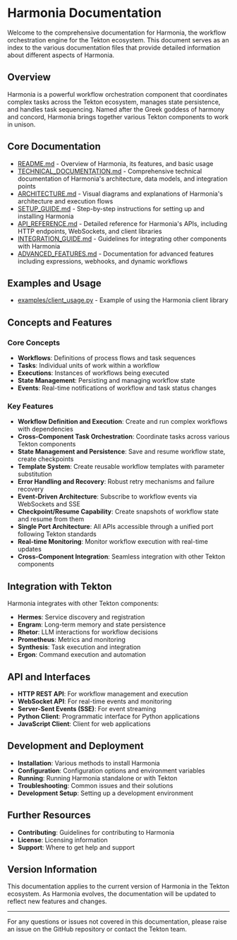 # Harmonia Documentation

Welcome to the comprehensive documentation for Harmonia, the workflow orchestration engine for the Tekton ecosystem. This document serves as an index to the various documentation files that provide detailed information about different aspects of Harmonia.

## Overview

Harmonia is a powerful workflow orchestration component that coordinates complex tasks across the Tekton ecosystem, manages state persistence, and handles task sequencing. Named after the Greek goddess of harmony and concord, Harmonia brings together various Tekton components to work in unison.

## Core Documentation

- [README.md](./README.md) - Overview of Harmonia, its features, and basic usage
- [TECHNICAL_DOCUMENTATION.md](./TECHNICAL_DOCUMENTATION.md) - Comprehensive technical documentation of Harmonia's architecture, data models, and integration points
- [ARCHITECTURE.md](./ARCHITECTURE.md) - Visual diagrams and explanations of Harmonia's architecture and execution flows
- [SETUP_GUIDE.md](./SETUP_GUIDE.md) - Step-by-step instructions for setting up and installing Harmonia
- [API_REFERENCE.md](./API_REFERENCE.md) - Detailed reference for Harmonia's APIs, including HTTP endpoints, WebSockets, and client libraries
- [INTEGRATION_GUIDE.md](./INTEGRATION_GUIDE.md) - Guidelines for integrating other components with Harmonia
- [ADVANCED_FEATURES.md](./ADVANCED_FEATURES.md) - Documentation for advanced features including expressions, webhooks, and dynamic workflows

## Examples and Usage

- [examples/client_usage.py](./examples/client_usage.py) - Example of using the Harmonia client library

## Concepts and Features

### Core Concepts

- **Workflows**: Definitions of process flows and task sequences
- **Tasks**: Individual units of work within a workflow
- **Executions**: Instances of workflows being executed
- **State Management**: Persisting and managing workflow state
- **Events**: Real-time notifications of workflow and task status changes

### Key Features

- **Workflow Definition and Execution**: Create and run complex workflows with dependencies
- **Cross-Component Task Orchestration**: Coordinate tasks across various Tekton components
- **State Management and Persistence**: Save and resume workflow state, create checkpoints
- **Template System**: Create reusable workflow templates with parameter substitution
- **Error Handling and Recovery**: Robust retry mechanisms and failure recovery
- **Event-Driven Architecture**: Subscribe to workflow events via WebSockets and SSE
- **Checkpoint/Resume Capability**: Create snapshots of workflow state and resume from them
- **Single Port Architecture**: All APIs accessible through a unified port following Tekton standards
- **Real-time Monitoring**: Monitor workflow execution with real-time updates
- **Cross-Component Integration**: Seamless integration with other Tekton components

## Integration with Tekton

Harmonia integrates with other Tekton components:

- **Hermes**: Service discovery and registration
- **Engram**: Long-term memory and state persistence
- **Rhetor**: LLM interactions for workflow decisions
- **Prometheus**: Metrics and monitoring
- **Synthesis**: Task execution and integration
- **Ergon**: Command execution and automation

## API and Interfaces

- **HTTP REST API**: For workflow management and execution
- **WebSocket API**: For real-time events and monitoring
- **Server-Sent Events (SSE)**: For event streaming
- **Python Client**: Programmatic interface for Python applications
- **JavaScript Client**: Client for web applications

## Development and Deployment

- **Installation**: Various methods to install Harmonia
- **Configuration**: Configuration options and environment variables
- **Running**: Running Harmonia standalone or with Tekton
- **Troubleshooting**: Common issues and their solutions
- **Development Setup**: Setting up a development environment

## Further Resources

- **Contributing**: Guidelines for contributing to Harmonia
- **License**: Licensing information
- **Support**: Where to get help and support

## Version Information

This documentation applies to the current version of Harmonia in the Tekton ecosystem. As Harmonia evolves, the documentation will be updated to reflect new features and changes.

---

For any questions or issues not covered in this documentation, please raise an issue on the GitHub repository or contact the Tekton team.